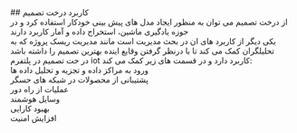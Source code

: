 <div dir=”rtl”>
## کاربرد درخت تصمیم
<br/>
از درخت تصمیم می توان به منظور ایجاد مدل های پیش بینی خودکار استفاده کرد و در حوزه یادگیری ماشین، استخراج داده و آمار کاربرد دارند
<br/>
یکی دیگر از کاربرد های ان در بحث مدیریت است مانند مدیریت ریسک پروژه که به تحلیلگران کمک می کند تا با درنظر گرفتن وقایع اینده بهترین تصمیم را داشته باشد
<br/>
در حت تصمیم در پلتفرم iot کاربرد دارد و در قسمت های زیر کمک می کند:
<br/>
ورود به مراکز داده و تجزیه و تحلیل داده ها
<br/>
پشتیبانی از محصولات در شبکه های حسگر
<br/>
عملیات از راه دور
<br/>
وسایل هوشمند
<br/>
بهبود کارایی
<br/>
افزایش امنیت
<br/>
</div>
